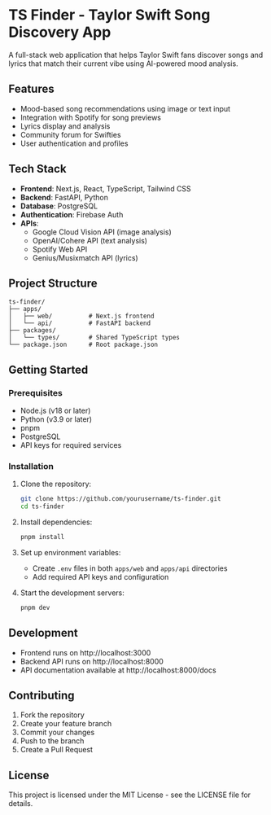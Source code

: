 # TS Finder - Taylor Swift Song Discovery App

A full-stack web application that helps Taylor Swift fans discover songs and lyrics that match their current vibe using AI-powered mood analysis.

## Features

- Mood-based song recommendations using image or text input
- Integration with Spotify for song previews
- Lyrics display and analysis
- Community forum for Swifties
- User authentication and profiles

## Tech Stack

- **Frontend**: Next.js, React, TypeScript, Tailwind CSS
- **Backend**: FastAPI, Python
- **Database**: PostgreSQL
- **Authentication**: Firebase Auth
- **APIs**: 
  - Google Cloud Vision API (image analysis)
  - OpenAI/Cohere API (text analysis)
  - Spotify Web API
  - Genius/Musixmatch API (lyrics)

## Project Structure

```
ts-finder/
├── apps/
│   ├── web/          # Next.js frontend
│   └── api/          # FastAPI backend
├── packages/
│   └── types/        # Shared TypeScript types
└── package.json      # Root package.json
```

## Getting Started

### Prerequisites

- Node.js (v18 or later)
- Python (v3.9 or later)
- pnpm
- PostgreSQL
- API keys for required services

### Installation

1. Clone the repository:
   ```bash
   git clone https://github.com/yourusername/ts-finder.git
   cd ts-finder
   ```

2. Install dependencies:
   ```bash
   pnpm install
   ```

3. Set up environment variables:
   - Create `.env` files in both `apps/web` and `apps/api` directories
   - Add required API keys and configuration

4. Start the development servers:
   ```bash
   pnpm dev
   ```

## Development

- Frontend runs on http://localhost:3000
- Backend API runs on http://localhost:8000
- API documentation available at http://localhost:8000/docs

## Contributing

1. Fork the repository
2. Create your feature branch
3. Commit your changes
4. Push to the branch
5. Create a Pull Request

## License

This project is licensed under the MIT License - see the LICENSE file for details. 